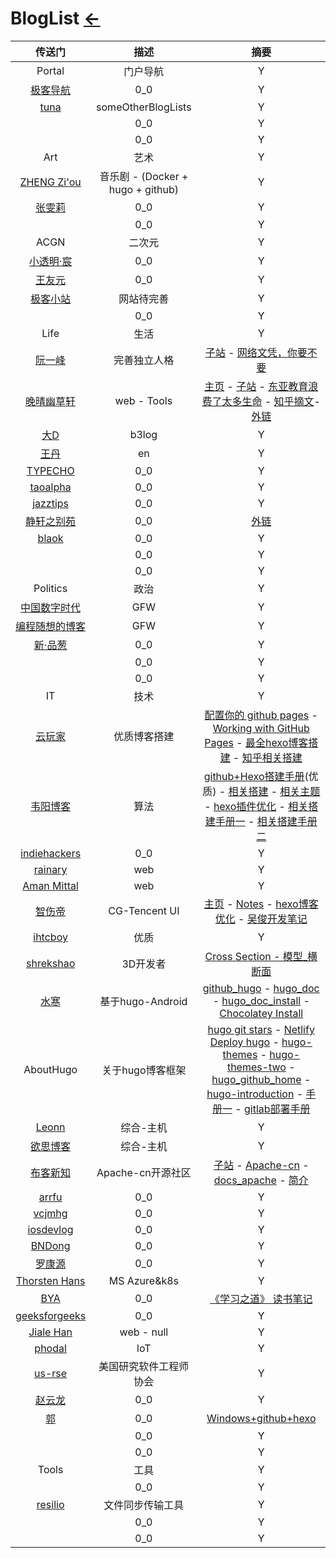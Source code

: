 # BlogList  [←](index.md)

| 传送门 | 描述 | 摘要 |
|:---:|:---:|:---:|
| Portal | 门户导航 | Y |
| [极客导航](https://geekdocs.cn/?utm_source=quickapp.lovejade.cn) | 0_0 | Y |
| [tuna](https://github.com/tuna/blogroll) | someOtherBlogLists | Y |
| []() | 0_0 | Y |
| []() | 0_0 | Y |
| Art | 艺术 | Y |
| [ZHENG Zi'ou](https://orianna-zzo.github.io/) | 音乐剧 - (Docker + hugo + github) | Y |
| [张雯莉](http://zhangwenli.com/blog/) | 0_0 | Y |
| []() | 0_0 | Y |
| ACGN | 二次元 | Y |
| [小透明·宸](https://akarin.dev/index.html) | 0_0 | Y |
| [王友元](http://www.moetuan.cn/) | 0_0 | Y |
| [极客小站](https://gitcafe.ink/) | 网站待完善 | Y |
| []() | 0_0 | Y |
| Life | 生活 | Y |
| [阮一峰](http://www.ruanyifeng.com/home.html) | 完善独立人格 | [子站](http://www.ruanyifeng.com/calvino/) - [网络文凭，你要不要](http://www.ruanyifeng.com/blog/2016/10/online_education.html) |
| [晚晴幽草轩](https://www.jeffjade.com/2016/03/30/104-front-end-tutorial/) | web - Tools | [主页](https://aboutme.lovejade.cn/) - [子站](https://blog.lovejade.cn/) - [东亚教育浪费了太多生命](https://blog.lovejade.cn/2016/10/12/the-East_Asia_Education-wasted-too-much-life.html) - [知乎摘文](https://www.zhihu.com/people/yang-qiong-pu)- [外链](https://www.jeffjade.com/Links/?utm_source=ld246.com#%E7%8E%87%E6%80%A7%E6%8E%A8%E8%8D%90%EF%BC%9A) |
| [大D](https://88250.b3log.org/) | b3log | Y |
| [王丹](https://danwang.co/) | en | Y |
| [TYPECHO](https://qqdie.com/) | 0_0 | Y |
| [taoalpha](https://taoalpha.github.io/blog/) | 0_0 | Y |
| [jazztips](https://jazztips.se/) | 0_0 | Y |
| [静轩之别苑](https://quickapp.lovejade.cn/links/?utm_source=ld246.com) | 0_0 | [外链](https://quickapp.lovejade.cn/links/?utm_source=ld246.com) |
| [blaok](https://blog.blaok.me/) | 0_0 | Y |
| []() | 0_0 | Y |
| []() | 0_0 | Y |
| Politics | 政治 | Y |
| [中国数字时代](https://chinadigitaltimes.net/) | GFW | Y |
| [编程随想的博客](https://program-think.blogspot.com/) | GFW | Y |
| [新·品葱](https://pincong.rocks/) | 0_0 | Y |
| []() | 0_0 | Y |
| []() | 0_0 | Y |
| IT | 技术 | Y |
| [云玩家](https://yunist.cn/) | 优质博客搭建 | [配置你的 github pages](https://github.com/hoperyy/blog/issues/10) - [Working with GitHub Pages](https://docs.github.com/en/free-pro-team@latest/github/working-with-github-pages) - [最全hexo博客搭建](https://yunist.cn/hexo/Hexo_blog_build/#Jsdelivr-%E5%8A%A0%E9%80%9F) - [知乎相关搭建](https://zhuanlan.zhihu.com/p/111639860) |
| [韦阳博客](https://godweiyang.com/) | 算法 | [github+Hexo搭建手册](https://godweiyang.com/2018/04/13/hexo-blog/)(优质) - [相关搭建](https://zhuanlan.zhihu.com/p/35668237) - [相关主题](https://zhuanlan.zhihu.com/p/129618255) - [hexo插件优化](https://zhuanlan.zhihu.com/p/33616481) - [相关搭建手册一](https://sspai.com/post/59480) - [相关搭建手册二](https://hans2936.github.io/2018/06/06/HexoLog/) |
| [indiehackers](https://indiehackers.net/) | 0_0 | Y |
| [rainary](https://rainary.com/) | web | Y |
| [Aman Mittal](https://amanhimself.dev/) | web | Y |
| [智伤帝](https://fxtd-odyssey.github.io/) | CG-Tencent UI | [主页](https://cyc2018.github.io/page.html) - [Notes](https://cyc2018.github.io/CS-Notes/#/notes/%E6%9E%84%E5%BB%BA%E5%B7%A5%E5%85%B7) - [hexo博客优化](https://fxtd-odyssey.github.io/posts/260a6911.html) - [吴俊开发笔记](https://wujun234.github.io/) |
| [ihtcboy](https://ihtcboy.com/) | 优质 | Y |
| [shrekshao](http://shrekshao.github.io/) | 3D开发者 | [Cross Section - 模型_横断面](http://shrekshao.github.io/2016/08/27/BioDigital-Intern-Review-3-Cross-Section/) |
| [水寒](https://dp2px.com/) | 基于hugo-Android | [github_hugo](https://github.com/gohugoio/hugo) - [hugo_doc](https://gohugo.io/getting-started/) - [hugo_doc_install](https://gohugo.io/getting-started/installing/) - [Chocolatey Install](https://chocolatey.org/docs/installation#more-install-options) |
| AboutHugo | 关于hugo博客框架 | [hugo git stars](https://hugoranked.com/) - [Netlify Deploy hugo](https://www.netlify.com/blog/2015/07/30/hosting-hugo-on-netlifyinsanely-fast-deploys/) - [hugo-themes](https://themes.gohugo.io/tags/blog/) - [hugo-themes-two](https://jamstackthemes.dev/ssg/hugo/) - [hugo_github_home](https://github.com/gohugoio/) - [hugo-introduction](https://themes.gohugo.io/theme/hugo-theme-zzo/en/#) - [手册一](https://sb.sb/blog/migrate-to-hugo/) - [gitlab部署手册](https://docs.gitlab.com/ee/ci/pipelines/pipeline_architectures.html) |
| [Leonn](https://blog.liyuans.com/categories.html#posts-list-vps) | 综合-主机 | Y |
| [欲思博客](https://yusi123.com/web/webserver) | 综合-主机 | Y |
| [布客新知](http://it-ebooks.flygon.net/page/9/) | Apache-cn开源社区 | [子站](http://flygon.net/) - [Apache-cn](http://apachecn.org/) - [docs_apache](https://docs.apachecn.org/#home_fcat) - [简介](https://home.apachecn.org/#/) |
| [arrfu](https://arrfu.com/page/about.html) | 0_0 | Y |
| [vcjmhg](https://www.vcjmhg.top/) | 0_0 | Y |
| [iosdevlog](https://2020.iosdevlog.com/) | 0_0 | Y |
| [BNDong](https://blog.dbnuo.com/) | 0_0 | Y |
| [罗康源](http://luokangyuan.com/) | 0_0 | Y |
| [Thorsten Hans](https://thorsten-hans.com/) | MS Azure&k8s | Y |
| [BYA](http://bya.cool/) | 0_0 | [《学习之道》 读书笔记](http://bya.cool/2019/08/29/Booknote-The-Art-of-Learning/)  |
| [geeksforgeeks](https://www.geeksforgeeks.org/) | 0_0 | Y |
| [Jiale Han](https://zqhjl.github.io/) | web - null | Y |
| [phodal](https://www.phodal.com/blog/) | loT | Y |
| [us-rse](https://us-rse.org/) | 美国研究软件工程师协会 | Y |
| [赵云龙](https://zyl.me/) | 0_0 | Y |
| [郭](https://gary5496.github.io/) | 0_0 | [Windows+github+hexo](https://gary5496.github.io/2018/03/hexo-github-setup/) |
| []() | 0_0 | Y |
| []() | 0_0 | Y |
| Tools | 工具 | Y |
| []() | 0_0 | Y |
| [resilio](https://www.resilio.com/) | 文件同步传输工具 | Y |
| []() | 0_0 | Y |
| []() | 0_0 | Y |
